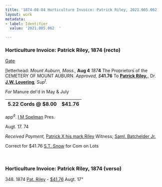 ```yaml
---
title: '1874-08-04 Horticulture Invoice: Patrick Riley, 2021.005.062  '
layout: work
metadata:
- label: Identifier
  value: '2021.005.062  '

---
```

<div class="pages">
<div id="page-1381350">
<h3><a name="page-1381350">Horticulture Invoice: Patrick Riley, 1874 (recto)</a></h3>
<div class="page-content">
<p><ins>Gate</ins></p>
<p>[letterhead: <i>Mount Auburn, Mass.,</i> <b>Aug 4</b> <i>187</i><b>4</b><span class='line-break'> </span><span class='depth3' depth='3' title='The Proprietors of the CEMETERY OF MOUNT AUBURN.'>The Proprietors of the CEMETERY OF MOUNT AUBURN.</span><span class='line-break'> </span><i>Approved, $</i><b>41.76</b><span class='line-break'> </span>To <b> <a href='/pages/subjects/95123' title='Riley, Patrick'>Patrick Riley</a>,</b>, Dr.<span class='line-break'> </span><b> <a href='/pages/subjects/58078' title='Lovering, James W.'>J.W. Lovering</a></b><i>, Sup<sup>t</sup>.</i></p>
<p><i>For</i> Manure del'd in May &amp; July<span class='line-break'> </span><table class='tabular'><thead><span class='line-break'> </span><tr><th>5.22 Cords @ $8.00</th> <th>$41.76<span class='line-break'> </span></th></tr></thead> </table> app<sup>d</sup>. <a href='/pages/subjects/95124' title='Spelman, Israel M.'>I M Spelman</a><span class='line-break'> </span>Pres.</p>
<p><date when='1874-08-17'>Augt. 17. 74</date></p>
<p><i>Received Payment,</i> <a href='/pages/subjects/95123' title='Riley, Patrick'>Patrick X his mark Riley</a><span class='line-break'> </span>Witness; <a href='/pages/subjects/54731' title='Batchelder, Samuel, Jr.'>Saml. Batchelder Jr.</a></p>
<p>Correct for $41.76<span class='line-break'> </span><a href='/pages/subjects/95125' title='Snow, Samuel T.'>S.T. Snow</a> for<span class='line-break'> </span>Com on Lots</p>
</div>
</div>
<br />
<div id="page-1381351">
<h3><a name="page-1381351">Horticulture Invoice: Patrick Riley, 1874 (verso)</a></h3>
<div class="page-content">
<p>348.<span class='line-break'> </span>1874<span class='line-break'> </span><a href='/pages/subjects/95123' title='Riley, Patrick'>Pat. Riley</a> - <span class='line-break'> </span><ins>$41.76</ins> <date when='1874-08-17'>Augt. 17"</date></p>
</div>
</div>
<br />
</div>
